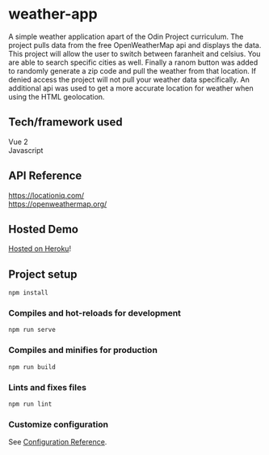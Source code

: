 # weather-app
A simple weather application apart of the Odin Project curriculum. 
The project pulls data from the free OpenWeatherMap api and displays the data.
This project will allow the user to switch between faranheit and celsius. You are able to search specific cities as well.
Finally a ranom button was added to randomly generate a zip code and pull the weather from that location.
If denied access the project will not pull your weather data specifically.
An additional api was used to get a more accurate location for weather when using the HTML
geolocation.


## Tech/framework used
Vue 2  
Javascript


## API Reference
https://locationiq.com/  
https://openweathermap.org/

## Hosted Demo
[Hosted on Heroku](https://weather-app-odin.herokuapp.com/)!

## Project setup
```
npm install
```

### Compiles and hot-reloads for development
```
npm run serve
```

### Compiles and minifies for production
```
npm run build
```

### Lints and fixes files
```
npm run lint
```

### Customize configuration
See [Configuration Reference](https://cli.vuejs.org/config/).
